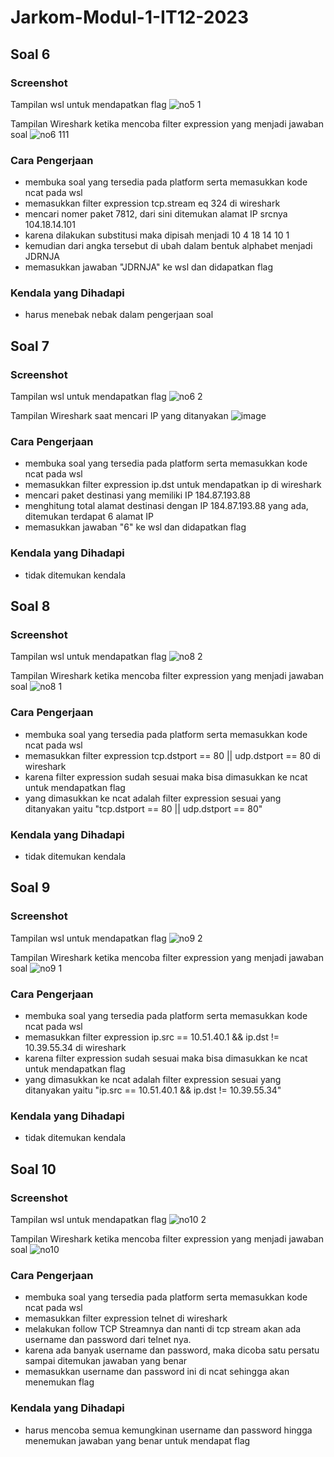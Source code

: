 # Jarkom-Modul-1-IT12-2023

## Soal 6
### Screenshot
Tampilan wsl untuk mendapatkan flag
![no5 1](https://github.com/RP-Tama/Jarkom-Modul-1-IT12-2023/assets/107543354/d4e95315-b398-471f-85c9-465c8d6e85d9)

Tampilan Wireshark ketika mencoba filter expression yang menjadi jawaban soal
![no6 111](https://github.com/RP-Tama/Jarkom-Modul-1-IT12-2023/assets/107543354/95fc7530-460e-4a0a-9fb0-df9496ab3cc1)

### Cara Pengerjaan
* membuka soal yang tersedia pada platform serta memasukkan kode ncat pada wsl
* memasukkan filter expression tcp.stream eq 324 di wireshark
* mencari nomer paket 7812, dari sini ditemukan alamat IP srcnya 104.18.14.101
* karena dilakukan substitusi maka dipisah menjadi 10 4 18 14 10 1
* kemudian dari angka tersebut di ubah dalam bentuk alphabet menjadi JDRNJA
* memasukkan jawaban "JDRNJA" ke wsl dan didapatkan flag
  
### Kendala yang Dihadapi
* harus menebak nebak dalam pengerjaan soal

## Soal 7
### Screenshot
Tampilan wsl untuk mendapatkan flag
![no6 2](https://github.com/RP-Tama/Jarkom-Modul-1-IT12-2023/assets/107543354/f87f842c-a66d-4eb0-8435-c9814eb9dfa6)

Tampilan Wireshark saat mencari IP yang ditanyakan
![image](https://github.com/RP-Tama/Jarkom-Modul-1-IT12-2023/assets/107543354/17336a2f-0aa1-45ee-97b0-7cc8c060f69e)
### Cara Pengerjaan
* membuka soal yang tersedia pada platform serta memasukkan kode ncat pada wsl
* memasukkan filter expression ip.dst untuk mendapatkan ip di wireshark
* mencari paket destinasi yang memiliki IP 184.87.193.88
* menghitung total alamat destinasi dengan IP 184.87.193.88 yang ada, ditemukan terdapat 6 alamat IP
* memasukkan jawaban "6" ke wsl dan didapatkan flag
  
### Kendala yang Dihadapi
* tidak ditemukan kendala
  
## Soal 8
### Screenshot
Tampilan wsl untuk mendapatkan flag
![no8 2](https://github.com/RP-Tama/Jarkom-Modul-1-IT12-2023/assets/107543354/dc341042-58d0-4fde-bc48-10007f7c8374)

Tampilan Wireshark ketika mencoba filter expression yang menjadi jawaban soal
![no8 1](https://github.com/RP-Tama/Jarkom-Modul-1-IT12-2023/assets/107543354/05a0a474-f0f0-4651-b3e8-47cb8cef030b)

### Cara Pengerjaan
* membuka soal yang tersedia pada platform serta memasukkan kode ncat pada wsl
* memasukkan filter expression tcp.dstport == 80 || udp.dstport == 80 di wireshark
* karena filter expression sudah sesuai maka bisa dimasukkan ke ncat untuk mendapatkan flag
* yang dimasukkan ke ncat adalah filter expression sesuai yang ditanyakan yaitu "tcp.dstport == 80 || udp.dstport == 80"
  
### Kendala yang Dihadapi
* tidak ditemukan kendala
  
## Soal 9
### Screenshot
Tampilan wsl untuk mendapatkan flag
![no9 2](https://github.com/RP-Tama/Jarkom-Modul-1-IT12-2023/assets/107543354/e3aa709a-81e5-46dd-bd6b-a2f69dbf3599)

Tampilan Wireshark ketika mencoba filter expression yang menjadi jawaban soal
![no9 1](https://github.com/RP-Tama/Jarkom-Modul-1-IT12-2023/assets/107543354/637a6f89-1e60-48ca-bee3-8c5b9429232c)

### Cara Pengerjaan
* membuka soal yang tersedia pada platform serta memasukkan kode ncat pada wsl
* memasukkan filter expression ip.src == 10.51.40.1 && ip.dst != 10.39.55.34 di wireshark
* karena filter expression sudah sesuai maka bisa dimasukkan ke ncat untuk mendapatkan flag
* yang dimasukkan ke ncat adalah filter expression sesuai yang ditanyakan yaitu "ip.src == 10.51.40.1 && ip.dst != 10.39.55.34"
  
### Kendala yang Dihadapi
* tidak ditemukan kendala
  
## Soal 10
### Screenshot
Tampilan wsl untuk mendapatkan flag
![no10 2](https://github.com/RP-Tama/Jarkom-Modul-1-IT12-2023/assets/107543354/51b8f0b1-5370-44ba-b15f-7848d6bc78d3)

Tampilan Wireshark ketika mencoba filter expression yang menjadi jawaban soal
![no10](https://github.com/RP-Tama/Jarkom-Modul-1-IT12-2023/assets/107543354/ae7376b4-983f-46fb-8e89-39b14887bd2b)
### Cara Pengerjaan
* membuka soal yang tersedia pada platform serta memasukkan kode ncat pada wsl
* memasukkan filter expression telnet di wireshark
* melakukan follow TCP Streamnya dan nanti di tcp stream akan ada username dan password dari telnet nya.
* karena ada banyak username dan password, maka dicoba satu persatu sampai ditemukan jawaban yang benar
* memasukkan username dan password ini di ncat sehingga akan menemukan flag
  
### Kendala yang Dihadapi
* harus mencoba semua kemungkinan username dan password hingga menemukan jawaban yang benar untuk mendapat flag
